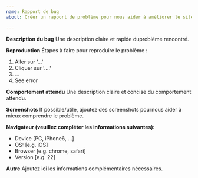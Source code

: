 ```yaml
---
name: Rapport de bug
about: Créer un rapport de problème pour nous aider à améliorer le site

---
```


**Description du bug**
Une description claire et rapide duproblème rencontré.

**Reproduction**
Étapes à faire pour reproduire le problème :
1. Aller sur '...'
2. Cliquer sur '....'
3. ...
4. See error

**Comportement attendu**
Une description claire et concise du comportement attendu.

**Screenshots**
If possible/utile, ajoutez des screenshots pournous aider à mieux comprendre le problème.

**Navigateur (veuillez compléter les informations suivantes):**
 - Device [PC, iPhone6, ...]
 - OS: [e.g. iOS]
 - Browser [e.g. chrome, safari]
 - Version [e.g. 22]

**Autre**
Ajoutez ici les informations complémentaires nécessaires.

